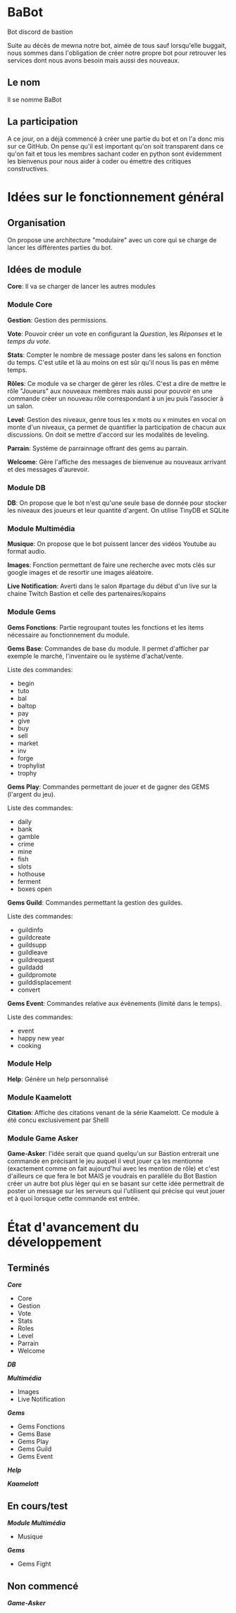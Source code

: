 # BaBot
Bot discord de bastion

Suite au décès de mewna notre bot, aimée de tous sauf lorsqu'elle buggait, nous sommes dans
l'obligation de créer notre propre bot pour retrouver les services dont nous avons besoin mais
aussi des nouveaux.

## Le nom

Il se nomme BaBot

## La participation

A ce jour, on a déjà commencé à créer une partie du bot et on l'a donc mis sur ce GitHub.
On pense qu'il est important qu'on soit transparent dans ce qu'on fait et tous les membres sachant
coder en python sont évidemment les bienvenus pour nous aider à coder ou émettre des
critiques constructives.

# Idées sur le fonctionnement général

## Organisation

On propose une architecture "modulaire" avec un core qui se charge de lancer les différentes
parties du bot.

## Idées de module

**Core**: Il va se charger de lancer les autres modules  

### Module Core

**Gestion**: Gestion des permissions.

**Vote**: Pouvoir créer un vote en configurant la *Question*, les *Réponses* et le *temps du vote*.

**Stats**: Compter le nombre de message poster dans les salons en fonction du temps. C'est
utile et là au moins on est sûr qu'il nous lis pas en même temps.

**Rôles**: Ce module va se charger de gérer les rôles. C'est a dire de mettre le rôle "Joueurs" aux
nouveaux membres mais aussi pour pouvoir en une commande créer un nouveau rôle
correspondant à un jeu puis l'associer à un salon.

**Level**: Gestion des niveaux, genre tous les x mots ou x minutes en vocal on monte d'un niveaux, ça permet de quantifier la participation de chacun aux discussions. On doit se mettre d'accord sur les modalités de leveling.

**Parrain**: Système de parrainnage offrant des gems au parrain.

**Welcome**: Gère l'affiche des messages de bienvenue au nouveaux arrivant et des messages d'aurevoir.

### Module DB

**DB**: On propose que le bot n'est qu'une seule base de donnée pour stocker les niveaux des joueurs et leur quantité d'argent. On utilise TinyDB et SQLite

### Module Multimédia

**Musique**: On propose que le bot puissent lancer des vidéos Youtube au format audio.

**Images**: Fonction permettant de faire une recherche avec mots clés sur google images et de resortir une images aléatoire.

**Live Notification**: Averti dans le salon #partage du début d'un live sur la chaine Twitch Bastion et celle des partenaires/kopains

### Module Gems

**Gems Fonctions**: Partie regroupant toutes les fonctions et les items nécessaire au fonctionnement du module.

**Gems Base**: Commandes de base du module. Il permet d'afficher par exemple le marché, l'inventaire ou le système d'achat/vente.

Liste des commandes:
- begin
- tuto
- bal
- baltop
- pay
- give
- buy
- sell
- market
- inv
- forge
- trophylist
- trophy

**Gems Play**: Commandes permettant de jouer et de gagner des GEMS (l'argent du jeu).

Liste des commandes:
- daily
- bank
- gamble
- crime
- mine
- fish
- slots
- hothouse
- ferment
- boxes open

**Gems Guild**: Commandes permettant la gestion des guildes.

Liste des commandes:
- guildinfo
- guildcreate
- guildsupp
- guildleave
- guildrequest
- guildadd
- guildpromote
- guilddisplacement
- convert

**Gems Event**: Commandes relative aux évènements (limité dans le temps).

Liste des commandes:
- event
- happy new year
- cooking

### Module Help

**Help**: Génère un help personnalisé

### Module Kaamelott

**Citation**: Affiche des citations venant de la série Kaamelott. Ce module à été concu exclusivement par Shelll

### Module Game Asker

**Game-Asker**: l'idée serait que quand quelqu'un sur Bastion entrerait une commande en
précisant le jeu auquel il veut jouer ça les mentionne (exactement comme on fait
aujourd'hui avec les mention de rôle) et c'est d'ailleurs ce que fera le bot MAIS je voudrais en
parallèle du Bot Bastion créer un autre bot plus léger qui en se basant sur cette idée permettrait de poster un message sur les serveurs qui l'utilisent qui précise qui veut jouer et
à quoi lorsque cette commande est entrée.



# État d'avancement du développement

## Terminés

**_Core_**
- Core
- Gestion
- Vote
- Stats
- Roles
- Level
- Parrain
- Welcome

**_DB_**

**_Multimédia_**
- Images
- Live Notification

**_Gems_**
- Gems Fonctions
- Gems Base
- Gems Play
- Gems Guild
- Gems Event

**_Help_**

**_Kaamelott_**

## En cours/test

**_Module Multimédia_**
- Musique

**_Gems_**
- Gems Fight

## Non commencé

**_Game-Asker_**
